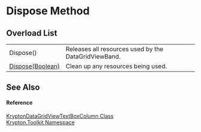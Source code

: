 # Dispose Method


## Overload List
<table>
<tr>
<td>Dispose()</td>
<td>Releases all resources used by the DataGridViewBand.</td></tr>
<tr>
<td><a href="446b330b-68a6-910a-8867-522e829e06b3.md">Dispose(Boolean)</a></td>
<td>Clean up any resources being used.</td></tr>
</table>

## See Also


#### Reference
<a href="69125ead-d46f-8275-1a1c-3892aadc6dd8.md">KryptonDataGridViewTextBoxColumn Class</a>  
<a href="79d2eac2-21f4-54ff-7552-b20c33c30600.md">Krypton.Toolkit Namespace</a>  

